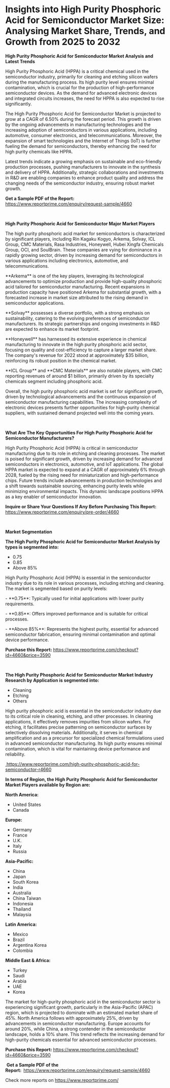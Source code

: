 <p><h1>Insights into High Purity Phosphoric Acid for Semiconductor Market Size: Analysing Market Share, Trends, and Growth from 2025 to 2032</h1></p><p><strong>High Purity Phosphoric Acid for Semiconductor Market Analysis and Latest Trends</strong></p>
<p><p>High Purity Phosphoric Acid (HPPA) is a critical chemical used in the semiconductor industry, primarily for cleaning and etching silicon wafers during the manufacturing process. Its high purity level ensures minimal contamination, which is crucial for the production of high-performance semiconductor devices. As the demand for advanced electronic devices and integrated circuits increases, the need for HPPA is also expected to rise significantly.</p><p>The High Purity Phosphoric Acid for Semiconductor Market is projected to grow at a CAGR of 6.50% during the forecast period. This growth is driven by the ongoing advancements in manufacturing technologies and the increasing adoption of semiconductors in various applications, including automotive, consumer electronics, and telecommunications. Moreover, the expansion of smart technologies and the Internet of Things (IoT) is further fueling the demand for semiconductors, thereby enhancing the need for high purity chemicals like HPPA.</p><p>Latest trends indicate a growing emphasis on sustainable and eco-friendly production processes, pushing manufacturers to innovate in the synthesis and delivery of HPPA. Additionally, strategic collaborations and investments in R&D are enabling companies to enhance product quality and address the changing needs of the semiconductor industry, ensuring robust market growth.</p></p>
<p><strong>Get a Sample PDF of the Report:&nbsp;</strong> <a href="https://www.reportprime.com/enquiry/request-sample/4660?utm_campaign=3130&utm_medium=2&utm_source=Github&utm_content=ia&utm_term=19032025&utm_id=high-purity-phosphoric-acid-for-semiconductor">https://www.reportprime.com/enquiry/request-sample/4660</a></p>
<p>&nbsp;</p>
<p><strong>High Purity Phosphoric Acid for Semiconductor Major Market Players</strong></p>
<p><p>The high purity phosphoric acid market for semiconductors is characterized by significant players, including Rin Kagaku Kogyo, Arkema, Solvay, ICL Group, CMC Materials, Rasa Industries, Honeywell, Hubei Xingfa Chemicals Group, OCI, and SoulBrain. These companies are vying for dominance in a rapidly growing sector, driven by increasing demand for semiconductors in various applications including electronics, automotive, and telecommunications.</p><p>**Arkema** is one of the key players, leveraging its technological advancements to optimize production and provide high-quality phosphoric acid tailored for semiconductor manufacturing. Recent expansions in production capacity have positioned Arkema for substantial growth, with a forecasted increase in market size attributed to the rising demand in semiconductor applications.</p><p>**Solvay** possesses a diverse portfolio, with a strong emphasis on sustainability, catering to the evolving preferences of semiconductor manufacturers. Its strategic partnerships and ongoing investments in R&D are expected to enhance its market footprint.</p><p>**Honeywell** has harnessed its extensive experience in chemical manufacturing to innovate in the high purity phosphoric acid sector, focusing on quality and cost-efficiency to capture a larger market share. The company's revenue for 2022 stood at approximately $35 billion, reinforcing its robust position in the chemical market.</p><p>**ICL Group** and **CMC Materials** are also notable players, with CMC reporting revenues of around $1 billion, primarily driven by its specialty chemicals segment including phosphoric acid.</p><p>Overall, the high purity phosphoric acid market is set for significant growth, driven by technological advancements and the continuous expansion of semiconductor manufacturing capabilities. The increasing complexity of electronic devices presents further opportunities for high-purity chemical suppliers, with sustained demand projected well into the coming years.</p></p>
<p>&nbsp;</p>
<p><strong>What Are The Key Opportunities For High Purity Phosphoric Acid for Semiconductor Manufacturers?</strong></p>
<p><p>High Purity Phosphoric Acid (HPPA) is critical in semiconductor manufacturing due to its role in etching and cleaning processes. The market is poised for significant growth, driven by increasing demand for advanced semiconductors in electronics, automotive, and IoT applications. The global HPPA market is expected to expand at a CAGR of approximately 6% through 2028, fueled by the rising need for miniaturization and high-performance chips. Future trends include advancements in production technologies and a shift towards sustainable sourcing, enhancing purity levels while minimizing environmental impacts. This dynamic landscape positions HPPA as a key enabler of semiconductor innovation.</p></p>
<p><strong>Inquire or Share Your Questions If Any Before Purchasing This Report:</strong> <a href="https://www.reportprime.com/enquiry/pre-order/4660?utm_campaign=3130&utm_medium=2&utm_source=Github&utm_content=ia&utm_term=19032025&utm_id=high-purity-phosphoric-acid-for-semiconductor">https://www.reportprime.com/enquiry/pre-order/4660</a></p>
<p>&nbsp;</p>
<p><strong>Market Segmentation</strong></p>
<p><strong>The High Purity Phosphoric Acid for Semiconductor Market Analysis by types is segmented into:</strong></p>
<p><ul><li>0.75</li><li>0.85</li><li>Above 85%</li></ul></p>
<p><p>High Purity Phosphoric Acid (HPPA) is essential in the semiconductor industry due to its role in various processes, including etching and cleaning. The market is segmented based on purity levels: </p><p>- **0.75**: Typically used for initial applications with lower purity requirements.  </p><p>- **0.85**: Offers improved performance and is suitable for critical processes.  </p><p>- **Above 85%**: Represents the highest purity, essential for advanced semiconductor fabrication, ensuring minimal contamination and optimal device performance.</p></p>
<p><strong>Purchase this Report:&nbsp;</strong><a href="https://www.reportprime.com/checkout?id=4660&price=3590&utm_campaign=3130&utm_medium=2&utm_source=Github&utm_content=ia&utm_term=19032025&utm_id=high-purity-phosphoric-acid-for-semiconductor">https://www.reportprime.com/checkout?id=4660&price=3590</a></p>
<p>&nbsp;</p>
<p><strong>The High Purity Phosphoric Acid for Semiconductor Market Industry Research by Application is segmented into:</strong></p>
<p><ul><li>Cleaning</li><li>Etching</li><li>Others</li></ul></p>
<p><p>High purity phosphoric acid is essential in the semiconductor industry due to its critical role in cleaning, etching, and other processes. In cleaning applications, it effectively removes impurities from silicon wafers. For etching, it facilitates precise patterning on semiconductor surfaces by selectively dissolving materials. Additionally, it serves in chemical amplification and as a precursor for specialized chemical formulations used in advanced semiconductor manufacturing. Its high purity ensures minimal contamination, which is vital for maintaining device performance and reliability.</p></p>
<p><a href="https://www.reportprime.com/high-purity-phosphoric-acid-for-semiconductor-r4660?utm_campaign=3130&utm_medium=2&utm_source=Github&utm_content=ia&utm_term=19032025&utm_id=high-purity-phosphoric-acid-for-semiconductor">&nbsp;https://www.reportprime.com/high-purity-phosphoric-acid-for-semiconductor-r4660</a></p>
<p><strong>In terms of Region, the High Purity Phosphoric Acid for Semiconductor Market Players available by Region are:</strong></p>
<p>
    <p> <strong> North America: </strong>
        <ul>
            <li>United States</li>
            <li>Canada</li>
        </ul>
        </p> 
    <p> <strong> Europe: </strong>
        <ul>
            <li>Germany</li>
            <li>France</li>
            <li>U.K.</li>
            <li>Italy</li>
            <li>Russia</li>
        </ul>
        </p> 
    <p> <strong> Asia-Pacific: </strong>
        <ul>
            <li>China</li>
            <li>Japan</li>
            <li>South Korea</li>
            <li>India</li>
            <li>Australia</li>
            <li>China Taiwan</li>
            <li>Indonesia</li>
            <li>Thailand</li>
            <li>Malaysia</li>
        </ul>
        </p> 
    <p> <strong> Latin America: </strong>
        <ul>
            <li>Mexico</li>
            <li>Brazil</li>
            <li>Argentina Korea</li>
            <li>Colombia</li>
        </ul>
        </p> 
    <p> <strong> Middle East & Africa: </strong>
        <ul>
            <li>Turkey</li>
            <li>Saudi</li>
            <li>Arabia</li>
            <li>UAE</li>
            <li>Korea</li>
        </ul>
    </p>
    </p>
<p><p>The market for high-purity phosphoric acid in the semiconductor sector is experiencing significant growth, particularly in the Asia-Pacific (APAC) region, which is projected to dominate with an estimated market share of 45%. North America follows with approximately 25%, driven by advancements in semiconductor manufacturing. Europe accounts for around 20%, while China, a strong contender in the semiconductor landscape, holds a 10% share. This trend reflects the increasing demand for high-purity chemicals essential for advanced semiconductor processes.</p></p>
<p><strong>Purchase this Report: </strong><a href="https://www.reportprime.com/checkout?id=4660&price=3590&utm_campaign=3130&utm_medium=2&utm_source=Github&utm_content=ia&utm_term=19032025&utm_id=high-purity-phosphoric-acid-for-semiconductor">https://www.reportprime.com/checkout?id=4660&price=3590</a></p>
<p>&nbsp;<strong>Get a Sample PDF of the Report:&nbsp;&nbsp;</strong><a href="https://www.reportprime.com/enquiry/request-sample/4660?utm_campaign=3130&utm_medium=2&utm_source=Github&utm_content=ia&utm_term=19032025&utm_id=high-purity-phosphoric-acid-for-semiconductor">https://www.reportprime.com/enquiry/request-sample/4660</a></p>
<p><strong></strong></p>
<p>Check more reports on <a href="https://www.reportprime.com/?utm_campaign=3130&utm_medium=2&utm_source=Github&utm_content=ia&utm_term=19032025&utm_id=high-purity-phosphoric-acid-for-semiconductor">https://www.reportprime.com/</a></p>